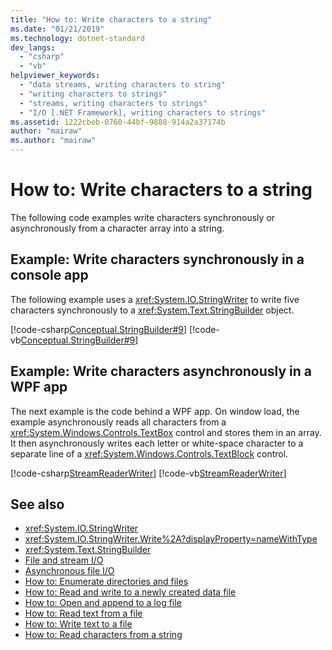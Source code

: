 ```yaml
---
title: "How to: Write characters to a string"
ms.date: "01/21/2019"
ms.technology: dotnet-standard
dev_langs: 
  - "csharp"
  - "vb"
helpviewer_keywords: 
  - "data streams, writing characters to string"
  - "writing characters to strings"
  - "streams, writing characters to strings"
  - "I/O [.NET Framework], writing characters to strings"
ms.assetid: 1222cbeb-0760-44bf-9888-914a2a37174b
author: "mairaw"
ms.author: "mairaw"
---
```

# How to: Write characters to a string
The following code examples write characters synchronously or asynchronously from a character array into a string.  
  
## Example: Write characters synchronously in a console app  
 The following example uses a <xref:System.IO.StringWriter> to write five characters synchronously to a <xref:System.Text.StringBuilder> object. 
  
 [!code-csharp[Conceptual.StringBuilder#9](../../../samples/snippets/csharp/VS_Snippets_CLR/Conceptual.StringBuilder/cs/example2.cs#9)]
 [!code-vb[Conceptual.StringBuilder#9](../../../samples/snippets/visualbasic/VS_Snippets_CLR/Conceptual.StringBuilder/vb/example2.vb#9)]  
  
## Example: Write characters asynchronously in a WPF app 
 The next example is the code behind a WPF app. On window load, the example asynchronously reads all characters from a <xref:System.Windows.Controls.TextBox> control and stores them in an array. It then asynchronously writes each letter or white-space character to a separate line of a <xref:System.Windows.Controls.TextBlock> control.  
  
 [!code-csharp[StreamReaderWriter](../../../samples/snippets/csharp/VS_Snippets_Wpf/StringReaderWriter/MainWindow.xaml.cs)]
 [!code-vb[StreamReaderWriter](../../../samples/snippets/visualbasic/VS_Snippets_Wpf/StringReaderWriter/MainWindow.xaml.vb)]  
  
## See also

- <xref:System.IO.StringWriter>  
- <xref:System.IO.StringWriter.Write%2A?displayProperty=nameWithType>  
- <xref:System.Text.StringBuilder>  
- [File and stream I/O](../../../docs/standard/io/index.md)  
- [Asynchronous file I/O](../../../docs/standard/io/asynchronous-file-i-o.md)  
- [How to: Enumerate directories and files](../../../docs/standard/io/how-to-enumerate-directories-and-files.md)  
- [How to: Read and write to a newly created data file](../../../docs/standard/io/how-to-read-and-write-to-a-newly-created-data-file.md)  
- [How to: Open and append to a log file](../../../docs/standard/io/how-to-open-and-append-to-a-log-file.md)  
- [How to: Read text from a file](../../../docs/standard/io/how-to-read-text-from-a-file.md)  
- [How to: Write text to a file](../../../docs/standard/io/how-to-write-text-to-a-file.md)  
- [How to: Read characters from a string](../../../docs/standard/io/how-to-read-characters-from-a-string.md)

